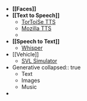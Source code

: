 - **[[Faces]]**
- **[[Text to Speech]]**
	- [TorToiSe TTS](https://github.com/neonbjb/tortoise-tts)
	- [Mozilla TTS](https://github.com/mozilla/TTS)
	-
- **[[Speech to Text]]**
	- [Whisper](https://github.com/openai/whisper)
- [[Vehicle]]
	- [SVL Simulator](https://github.com/lgsvl/simulator)
- Generative
  collapsed:: true
	- Text
	- Images
	- Music
-